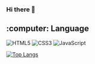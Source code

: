 ### Hi there 👋


<h2> :computer: Language </h2>

![HTML5](https://img.shields.io/badge/-HTML5-F05032?style=for-the-badge&logo=html5&logoColor=ffffff)
![CSS3](https://img.shields.io/badge/-CSS3-007ACC?style=for-the-badge&logo=css3)
![JavaScript](https://img.shields.io/badge/-JavaScript-%23F7DF1C?style=for-the-badge&logo=javascript&logoColor=000000&labelColor=%23F7DF1C&color=%23FFCE5A)

[![Top Langs](https://github-readme-stats.vercel.app/api/top-langs/?username=sini10004&langs_count=8)](https://github.com/sini1004/github-readme-stats)
